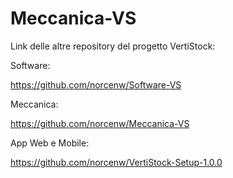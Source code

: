 # Meccanica-VS
 
  Link delle altre repository del progetto VertiStock:

  Software:  
  
  https://github.com/norcenw/Software-VS

  Meccanica:
  
  https://github.com/norcenw/Meccanica-VS

  App Web e Mobile:
  
  https://github.com/norcenw/VertiStock-Setup-1.0.0
